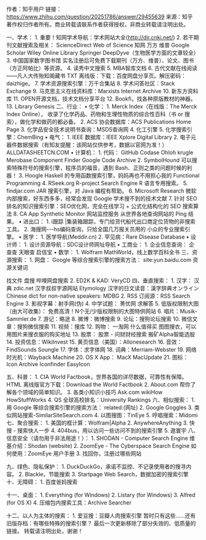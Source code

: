 作者：知乎用户
链接：https://www.zhihu.com/question/20251786/answer/29455639
来源：知乎
著作权归作者所有。商业转载请联系作者获得授权，非商业转载请注明出处。

一、学术：
	1. 重要！知网学术导航：学术网站大全(http://dir.cnki.net/)
	2. 若干期刊文献搜索及相关：
ScienceDirect
Web of Science
知网
万方
维普
Google Scholar
Wiley Online Library
Springer
DeepDyve（生物医学方面的文章较全）
	3. 中国国家数字图书馆
实名注册后可免费下载期刊（万方、维普）、论文、图书（方正阿帕比）等资源。
	4. 读秀中文搜索
	5. MBA智库文档
	6. 古代文献在线阅读——凡人大传殆知阁藏书
TXT 离线版：下载：百度网盘分享页。解压密码：daizhige。
	7. 学术资源搜索引擎：万千合集站
	8. 学术问答社区：Stack Exchange
	9. 马克思主义在线资料库：Marxists Internet Archive
	10. 新东方资料库
	11. OPEN开源文档，技术文档分享平台
	12. Bookfi，找各种原版教材的神器。
	13. Library Genesis
二、行业：
	• 化学：
	1. Merck Index（在线版：The Merck Index Online），
收录了化学药品、药物和生理性物质的综合性百科（书 or 搜索），做化学和做药的都必备。
	2. ACS 协会数据库：ACS Publications Home Page
	3. 化学品安全技术说明书查询：MSDS查询网
	4. 化工引擎
	5. 化学搜索引擎：ChemBing
	• 电气：
	1. IEEE 数据库：IEEE Xplore Digital Library
	2. 电子元器件数据搜索（有知友提醒：该网站仅供参考，数据以官网为准！）
ALLDATASHEETCN.COM
	• 计算机：
	1. 代码：
GitHub
Codase
Ohloh
krugle
Merobase Component Finder
Google Code Archive
	2. SymbolHound
可以搜索特殊符号的搜索引擎，程序员的福音，遇到 Bash、正则之类的问题时候的利器！
	3. Hoogle
Haskell 的专用函数搜索引擎，妈妈再也不用担心我的 Functional Programming
	4. RSeek.org R-project Search Engine
R 语言专用搜索。
	5. findjar.com
JAR 搜索引擎，对 Java 编程有帮助。
	6. Microsoft Research
微软内部搜索，好东西多多，经常会发现 Google 学术搜不到的技术文献
	7. 针对 SEO 排名的知识搜索引擎：SEO优化网，完全在线学习 + 公式化结构化的 SEO 搜索算法
	8. CA App Synthetic Monitor 网站监控服务
从世界各地查询网站的 Ping 结果。
	• 进出口：
	1. i跟踪 |集装箱跟踪，专门给货代船代出口商定位货物的非搜索工具。
	2. 海搜网---hs编码查询，只给全国几万报关员用的 小众的专业搜索引擎。
	• 医学：
	1. 医学导航(Meddir.cn)
	2. 罕见病：Rare Disease Database
	• 设计师：
	1. 设计资源导航：SDC设计师网址导航
	• 工商业：
	1. 企业信息查询：
企查查
天眼查
启信宝
	• 数学：
	1. Wolfram MathWorld，线上数学百科全书
三、资源搜索：
	1. 网盘：
Google 等综合搜索引擎的搜索方法：
site:yun.baidu.com 资源关键词

找文件
盘搜
哔哩网盘搜索
	2. ED2K & KAD: 
VeryCD
四、垂直搜索：
	1. 汉字：
汉典 zdic.net
汉字叔叔字源网站 Etymology
汉字的日文读音：漢字辞典オンライン
Chinese dict for non-native speakers: MDBG
	2. RSS 订阅源：RSS Search Engine
	3. 影视字幕：射手网(伪)
	4. 中学试题：
菁优网
求解答
	5. 低版权限制大图（由大可收集）：
免费高清！N个无/少版权限制的大图特供网站
	6. 唱片：Musik-Sammler.de
	7. 游记：略途
	8. 微博：微博搜索
	9. 论坛：搜狗论坛搜索
	10. 微信文章：搜狗微信搜索
	11. 视频：搜库
	12. 购物：
一淘网
什么值得买
图图搜衣，可以用图片来搜衣服的购买地址 
	13. 股票： 
股票 - 问财财经搜索
搬矿Alpha智能选股
	14. 投资信息：WikiInvest
	15. 黄页信息（美国）：Allonesearch
	16. 音效：
FindSounds
Soungle
	17. 字体：求字体网
	18. 词典：Merriam-Webster
	19. 网络时光机：Wayback Machine
	20. OS X App：
MacX
MacUpdate
	21. 图标：
Icon Archive
Iconfinder
EasyIcon

五、科普：
	1. CIA World Factbook，世界各国的详尽数据，可靠性有保障。
HTML 离线版官方下载：Download the World Factbook
	2. About.com
帮你了解各个领域的简单知识。
	3. 各类小知识小技巧
Ask.com
wikiHow
HowStuffWorks
	4. QS 全球高校排名：University Rankings
六、相似搜索：
	1. 用 Google 等综合搜索引擎的搜索方法：
related:(网址)
	2. Google Goggles
	3. 类似网站搜索-SimilarSiteSearch.com
	4. 以图搜图：TinEye
	5. 哼唱搜索：Midomi
七、聚合搜索：
	1. 美国的框计算：Wolfram|Alpha
	2. AnywhereAnything
	3. 快搜 - 搜索快人一步
	4. 404bus，用以访问一些访问不到的搜索引擎
	5. 遨寰宇
八、信息安全（请勿用于非法用途！）：
	1. SHODAN - Computer Search Engine
维基介绍：Shodan (website)
	2. ZoomEye - The Cyberspace Search Engine
如何使用：ZoomEye 用户手册
	3. 找回你，注册过哪些网站

九、绿色、隐私保护：
	1. DuckDuckGo，承诺不监控、不记录使用者的搜寻内容。
	2. Blackle，节能搜索
	3. Startpage Web Search，数据加密的搜索引擎
十、无障碍：
	1. 百度爸妈搜索

十一、桌面：
	1. Everything (for Windows)
	2. Listary (for Windows)
	3. Alfred (for OS X) 
	4. 压缩包内搜索工具：Archive Searcher

十二、以人为主体的搜索：
	1. 爱豆搜：豆瓣人肉搜索引擎
暂时只有这些……还有旧版存档：有哪些特殊的搜索引擎？
最后一次更新移除了部分失效的、低质量的链接。
转载请注明出处，谢谢！
